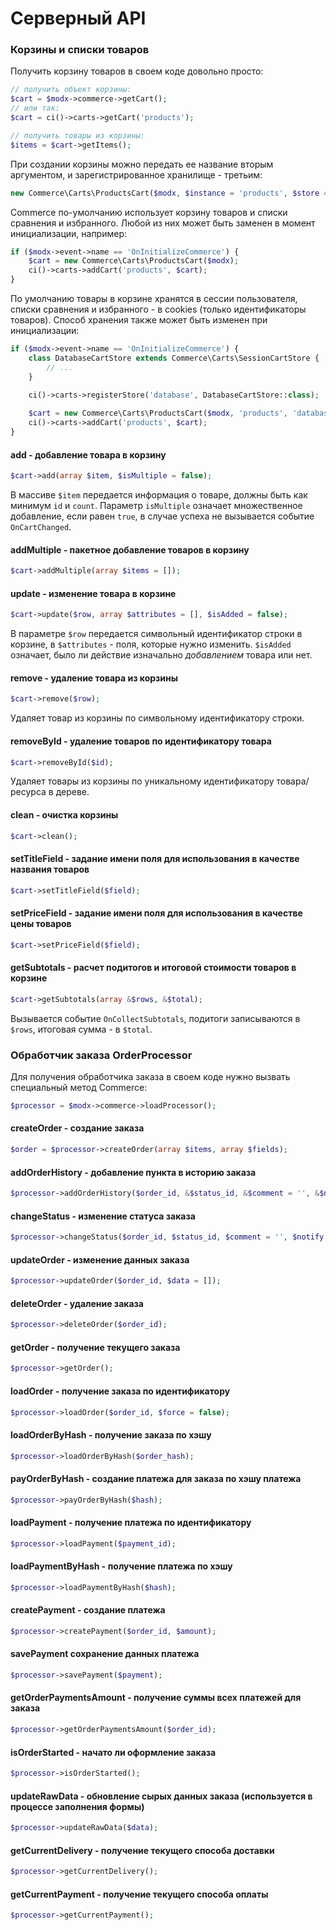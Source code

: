 # Серверный API

### Корзины и списки товаров

Получить корзину товаров в своем коде довольно просто:
```php
// получить объект корзины:
$cart = $modx->commerce->getCart();
// или так:
$cart = ci()->carts->getCart('products');

// получить товары из корзины:
$items = $cart->getItems();
```

При создании корзины можно передать ее название вторым аргументом, и зарегистрированное хранилище - третьим:
```php
new Commerce\Carts\ProductsCart($modx, $instance = 'products', $store = 'session');
```

Commerce по-умолчанию использует корзину товаров и списки сравнения и избранного. Любой из них может быть заменен в момент инициализации, например:
```php
if ($modx->event->name == 'OnInitializeCommerce') {
    $cart = new Commerce\Carts\ProductsCart($modx);
    ci()->carts->addCart('products', $cart);
}
```

По умолчанию товары в корзине хранятся в сессии пользователя, списки сравнения и избранного - в cookies (только идентификаторы товаров). Способ хранения также может быть изменен при инициализации:
```php
if ($modx->event->name == 'OnInitializeCommerce') {
    class DatabaseCartStore extends Commerce\Carts\SessionCartStore {
        // ...
    }

    ci()->carts->registerStore('database', DatabaseCartStore::class);
    
    $cart = new Commerce\Carts\ProductsCart($modx, 'products', 'database');
    ci()->carts->addCart('products', $cart);
}
```

#### add - добавление товара в корзину
```php
$cart->add(array $item, $isMultiple = false);
```
В массиве `$item` передается информация о товаре, должны быть как минимум `id` и `count`. Параметр `isMultiple` означает множественное добавление, если равен `true`, в случае успеха не вызывается событие `OnCartChanged`.

#### addMultiple - пакетное добавление товаров в корзину
```php
$cart->addMultiple(array $items = []);
```

#### update - изменение товара в корзине
```php
$cart->update($row, array $attributes = [], $isAdded = false);
```
В параметре `$row` передается символьный идентификатор строки в корзине, в `$attributes` - поля, которые нужно изменить. `$isAdded` означает, было ли действие изначально <i>добавлением</i> товара или нет.

#### remove - удаление товара из корзины
```php
$cart->remove($row);
```
Удаляет товар из корзины по символьному идентификатору строки.

#### removeById - удаление товаров по идентификатору товара
```php
$cart->removeById($id);
```
Удаляет товары из корзины по уникальному идентификатору товара/ресурса в дереве.

#### clean - очистка корзины
```php
$cart->clean();
```

#### setTitleField - задание имени поля для использования в качестве названия товаров
```php
$cart->setTitleField($field);
```

#### setPriceField - задание имени поля для использования в качестве цены товаров
```php
$cart->setPriceField($field);
```

#### getSubtotals - расчет подитогов и итоговой стоимости товаров в корзине
```php
$cart->getSubtotals(array &$rows, &$total);
```
Вызывается событие `OnCollectSubtotals`, подитоги записываются в `$rows`, итоговая сумма - в `$total`.

### Обработчик заказа OrderProcessor

Для получения обработчика заказа в своем коде нужно вызвать специальный метод Commerce:
```php
$processor = $modx->commerce->loadProcessor();
```

#### createOrder - создание заказа
```php
$order = $processor->createOrder(array $items, array $fields);
```

#### addOrderHistory - добавление пункта в историю заказа
```php
$processor->addOrderHistory($order_id, &$status_id, &$comment = '', &$notify = false);
```
#### changeStatus - изменение статуса заказа
```php
$processor->changeStatus($order_id, $status_id, $comment = '', $notify = false, $template = null);
```
#### updateOrder - изменение данных заказа
```php
$processor->updateOrder($order_id, $data = []);
```
#### deleteOrder - удаление заказа
```php
$processor->deleteOrder($order_id);
```
#### getOrder - получение текущего заказа
```php
$processor->getOrder();
```
#### loadOrder - получение заказа по идентификатору
```php
$processor->loadOrder($order_id, $force = false);
```
#### loadOrderByHash - получение заказа по хэшу
```php
$processor->loadOrderByHash($order_hash);
```
#### payOrderByHash - создание платежа для заказа по хэшу платежа
```php
$processor->payOrderByHash($hash);
```
#### loadPayment - получение платежа по идентификатору
```php
$processor->loadPayment($payment_id);
```
#### loadPaymentByHash - получение платежа по хэшу
```php
$processor->loadPaymentByHash($hash);
```
#### createPayment - создание платежа
```php
$processor->createPayment($order_id, $amount);
```
#### savePayment сохранение данных платежа
```php
$processor->savePayment($payment);
```
#### getOrderPaymentsAmount - получение суммы всех платежей для заказа
```php
$processor->getOrderPaymentsAmount($order_id);
```
#### isOrderStarted - начато ли оформление заказа
```php
$processor->isOrderStarted();
```
#### updateRawData - обновление сырых данных заказа (используется в процессе заполнения формы)
```php
$processor->updateRawData($data);
```
#### getCurrentDelivery - получение текущего способа доставки
```php
$processor->getCurrentDelivery();
```
#### getCurrentPayment - получение текущего способа оплаты
```php
$processor->getCurrentPayment();
```
